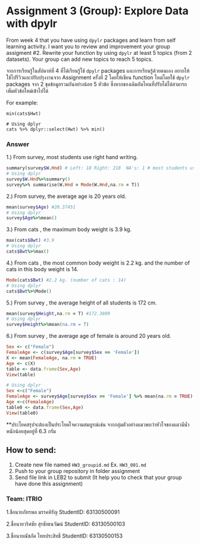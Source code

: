 # Assignment 3 (Group): Explore Data with dpylr

From week 4 that you have using `dpylr` packages and learn from self learning activity. I want you to review and improvement your group assigment #2. Rewrite your function by using `dpylr` at least 5 topics (from 2 datasets). Your group can add new topics to reach 5 topics.

จากการเรียนรู้ในสัปดาห์ที่ 4 ที่ได้เรียนรู้ใช้ `dpylr` packages และการเรียนรู้ด้วยตนเอง อยากให้ใช้ไปรีวิวและปรับปรุงงานจาก Assignment ครั้งที่ 2 โดยให้เขียน function ใหม่โดยใช้ `dpylr` packages จาก 2 ชุดข้อมูลรวมกันอย่างน้อย 5 หัวข้อ ซึ่งหากของเดิมอันไหนที่ปรับไม่ได้สามารถเพิ่มหัวข้อใหม่เข้าไปได้

For example:

```
min(cats$Hwt)

# Using dplyr
cats %>% dplyr::select(Hwt) %>% min()
```
### Answer

1.) From survey, most students use right hand writing.
```ruby
summary(survey$W.Hnd) # Left: 18 Right: 218  NA's: 1 # most students use "right hand" writing.
# Using dplyr
survey$W.Hnd%>%summary()
survey%>% summarise(W.Hnd = Mode(W.Hnd,na.rm = T))

```

2.) From survey, the average age is 20 years old.
```ruby
mean(survey$Age) #20.37451
# Using dplyr
survey$Age%>%mean()
```

3.) From cats , the maximum body weight is 3.9 kg.
```ruby
max(cats$Bwt) #3.9
# Using dplyr
cats$Bwt%>%max()
```

4.) From cats , the most common body weight is 2.2 kg. and the number of cats in this body weight is 14.
```ruby
Mode(cats$Bwt) #2.2 kg. (number of cats : 14)
# Using dplyr
cats$Bwt%>%Mode()
```

5.) From survey , the average height of all students is 172 cm.
```ruby
mean(survey$Height,na.rm = T) #172.3809
# Using dplyr
survey$Height%>%mean(na.rm = T)
```

6.) From survey , the average age of female is around 20 years old.
```ruby
Sex <- c("Female")
FemaleAge <- c(survey$Age[survey$Sex == 'Female'])
X <- mean(FemaleAge, na.rm = TRUE)
Age <- c(X)
table <- data.frame(Sex,Age)
View(table)

# Using dplyr
Sex <-c("Female")
FemaleAge <- survey$Age[survey$Sex == 'Female'] %>% mean(na.rm = TRUE)
Age <-c(FemaleAge)
table0 <- data.frame(Sex,Age)
View(table0)
```
\*\*ประโยคสรุปจะต้องเป็นประโยคใจความสมบูรณ์เช่น จากกลุ่มตัวอย่างแมวพบว่าหัวใจของแมวมีน้ำหนักน้อยสุดอยู่ที่ 6.3 กรัม

## How to send:

1. Create new file named `HW3_groupid.md` Ex. `HW3_001.md`
2. Push to your group repository in folder assignment
3. Send file link in LEB2 to submit (It help you to check that your group have done this assignment)

### Team: ITRIO
1.ชือนายภัทรพล มรรคหิรัญ StudentID: 63130500091

2.ชื่อนายวริศชัย สุรชัยธนวัฒน์ StudentID: 63130500103

3.ชื่อนายณัชภัค ไทยประสิทธิ์     StudentID: 63130500153
